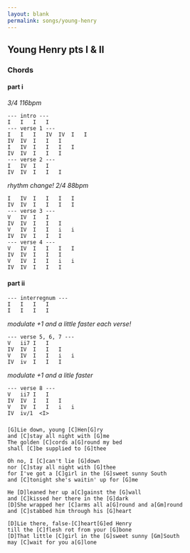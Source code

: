 ```yaml
---
layout: blank
permalink: songs/young-henry
---
```


Young Henry pts I & II
----------------------

### Chords ###

#### part i ####

*3/4   116bpm*

    --- intro ---
    I   I   I   I
    --- verse 1 ---
    I   I   I   IV  IV  I   I
    IV  IV  I   I   I
    I   IV  I   I   I   I
    IV  IV  I   I   I
    --- verse 2 ---
    I   IV  I   I   
    IV  IV  I   I   I

*rhythm change!   2/4   88bpm*

    I   IV  I   I   I   I
    IV  IV  I   I   I   I
    --- verse 3 ---
    V   IV  I   I  
    IV  IV  I   I   I
    V   IV  I   I   i   i
    IV  IV  I   I   I
    --- verse 4 ---
    V   IV  I   I   I   I
    IV  IV  I   I   I
    V   IV  I   I   i   i
    IV  IV  I   I   I

#### part ii ####

    --- interregnum ---
    I   I   I   I
    I   I   I   I

*modulate +1 and a little faster each verse!*

    --- verse 5, 6, 7 ---
    V   ii7 I   I
    IV  IV  I   I   I
    V   IV  I   I   i   i
    IV  iv  I   I   I

*modulate +1 and a litle faster*

    --- verse 8 ---
    V   ii7 I   I
    IV  IV  I   I   I
    V   IV  I   I   i   i
    IV  iv/1  <I>

###

    [G]Lie down, young [C]Hen[G]ry  
    and [C]stay all night with [G]me  
    The golden [C]cords a[G]round my bed  
    shall [C]be supplied to [G]thee  

    Oh no, I [C]can't lie [G]down  
    nor [C]stay all night with [G]thee  
    for I've got a [C]girl in the [G]sweet sunny South  
    and [C]tonight she's waitin' up for [G]me  

    He [D]leaned her up a[C]gainst the [G]wall  
    and [C]kissed her there in the [G]dark  
    [D]She wrapped her [C]arms all a[G]round and a[Gm]round  
    and [C]stabbed him through his [G]heart  

    [D]Lie there, false-[C]heart[G]ed Henry  
    till the [C]flesh rot from your [G]bone  
    [D]That little [C]girl in the [G]sweet sunny [Gm]South  
    may [C]wait for you a[G]lone  
